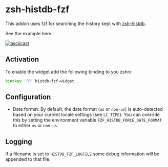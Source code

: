 zsh-histdb-fzf
==============

This addon uses fzf for searching the history kept with [zsh-histdb](https://github.com/larkery/zsh-histdb).

See the example here:

[![asciicast](https://asciinema.org/a/oRYb505aRW8exHWI6tzYPw0ww.svg)](https://asciinema.org/a/oRYb505aRW8exHWI6tzYPw0ww)


Activation
----------

To enable the widget add the following binding to you zshrc

```zsh
bindkey '^R' histdb-fzf-widget
```

Configuration
-------------

- Date format: By default, the date format (`us` or `non-us`) is auto-detected based on your current locale settings
  (see `LC_TIME`). You can override this by setting the environment variable `FZF_HISTDB_FORCE_DATE_FORMAT` to either
  `us` or `non-us`.

Logging
-------

If a filename is set to `HISTDB_FZF_LOGFILE` some debug information will be appended to that file.
